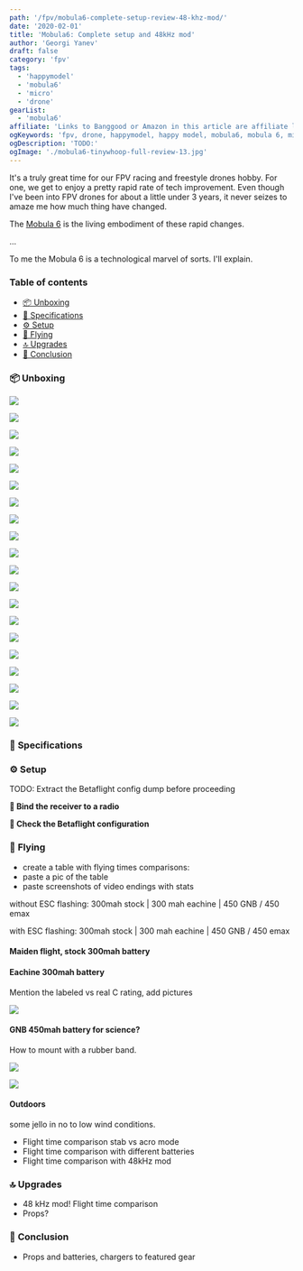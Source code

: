```yaml
---
path: '/fpv/mobula6-complete-setup-review-48-khz-mod/'
date: '2020-02-01'
title: 'Mobula6: Complete setup and 48kHz mod'
author: 'Georgi Yanev'
draft: false
category: 'fpv'
tags:
  - 'happymodel'
  - 'mobula6'
  - 'micro'
  - 'drone'
gearList:
  - 'mobula6'
affiliate: 'Links to Banggood or Amazon in this article are affiliate links and would support the blog if used to make a purchase.'
ogKeywords: 'fpv, drone, happymodel, happy model, mobula6, mobula 6, micro, freestyle, toothpick, fpv freestyle, fpv drone, quad, quadcopter, micro drone, micro quad, emax freestyle, emax tinyhawk, tinyhawk, what toothpick to buy, which toothpick micro drone to get, emax toothpick, emax micro drone, happy model micro drone, happymodel mobula6, mobula6 micro drone, tinywhoop, mobula6 tiny whoop, mobula6 48 khz, mobula6 48khz mod'
ogDescription: 'TODO:'
ogImage: './mobula6-tinywhoop-full-review-13.jpg'
---
```


It's a truly great time for our FPV racing and freestyle drones hobby. For one, we get to enjoy a pretty rapid rate of tech improvement. Even though I've been into FPV drones for about a little under 3 years, it never seizes to amaze me how much thing have changed.

The [Mobula 6][1] is the living embodiment of these rapid changes.

...

To me the Mobula 6 is a technological marvel of sorts. I'll explain.

### Table of contents

- [📦 Unboxing](#unboxing)
- [📝 Specifications](#specs)
- [⚙ Setup](#setup)
- [🚁 Flying](#flying)
- [🔝 Upgrades](#upgrades)
- [📑 Conclusion](#conclusion)

### 📦 <span id="unboxing">Unboxing</span>

![](mobula6-tinywhoop-full-review-1.jpg)

![](mobula6-tinywhoop-full-review-2.jpg)

![](mobula6-tinywhoop-full-review-3.jpg)

![](mobula6-tinywhoop-full-review-4.jpg)

![](mobula6-tinywhoop-full-review-5.jpg)

![](mobula6-tinywhoop-full-review-6.jpg)

![](mobula6-tinywhoop-full-review-7.jpg)

![](mobula6-tinywhoop-full-review-8.jpg)

![](mobula6-tinywhoop-full-review-9.jpg)

![](mobula6-tinywhoop-full-review-10.jpg)

![](mobula6-tinywhoop-full-review-11.jpg)

![](mobula6-tinywhoop-full-review-12.jpg)

![](mobula6-tinywhoop-full-review-13.jpg)

![](mobula6-tinywhoop-full-review-14.jpg)

![](mobula6-tinywhoop-full-review-15.jpg)

![](mobula6-tinywhoop-full-review-16.jpg)

![](mobula6-tinywhoop-full-review-20.jpg)

![](mobula6-tinywhoop-full-review-21.jpg)

![](mobula6-tinywhoop-full-review-22.jpg)

![](mobula6-tinywhoop-full-review-23.jpg)

### 📝 <span id="specs" class="offset-top-nav">Specifications</span>

### ⚙ <span id="setup" class="offset-top-nav">Setup</span>

TODO: Extract the Betaflight config dump before proceeding

**🔗 Bind the receiver to a radio**

**👀 Check the Betaflight configuration**

### 🚁 <span id="flying" class="offset-top-nav">Flying</span>

- create a table with flying times comparisons:
- paste a pic of the table
- paste screenshots of video endings with stats

without ESC flashing: 300mah stock | 300 mah eachine | 450 GNB / 450 emax

with ESC flashing: 300mah stock | 300 mah eachine | 450 GNB / 450 emax

#### Maiden flight, stock 300mah battery

#### Eachine 300mah battery

Mention the labeled vs real C rating, add pictures

![](mobula6-tinywhoop-full-review-17.jpg)

#### GNB 450mah battery for science?

How to mount with a rubber band.

![](mobula6-tinywhoop-full-review-18.jpg)

![](mobula6-tinywhoop-full-review-19.jpg)

#### Outdoors

some jello in no to low wind conditions.

- Flight time comparison stab vs acro mode
- Flight time comparison with different batteries
- Flight time comparison with 48kHz mod

### 🔝 <span id="upgrades" class="offset-top-nav">Upgrades</span>

- 48 kHz mod! Flight time comparison
- Props?

### 📑 <span id="conclusion" class="offset-top-nav">Conclusion</span>

- Props and batteries, chargers to featured gear

[0]: Linkslist
[1]: https://bit.ly/mobula-6
[4]: https://bit.ly/micro-drone-batteries
[8]: https://bit.ly/1s-board
